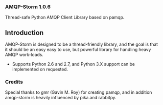 ### AMQP-Storm 1.0.6
Thread-safe Python AMQP Client Library based on pamqp.

Introduction
-------------
AMQP-Storm is designed to be a thread-friendly library, and the goal is that it
should be an easy easy to use, but powerful library for handling heavy AMQP work-loads.
- Supports Python 2.6 and 2.7, and Python 3.X support can be implemented on requested.

### Credits
Special thanks to gmr (Gavin M. Roy) for creating pamqp, and in addition amqp-storm is heavily influenced by pika and rabbitpy.